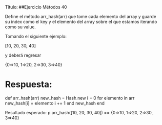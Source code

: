 Título:
##Ejercicio Métodos 40

Define el método arr_hash(arr) que tome cada elemento del array y guarde su index como el key y el elemento del array sobre el que estamos iterando como su value.

Tomando el siguiente ejemplo: 

[10, 20, 30, 40] 

y deberá regresar 

{0=>10, 1=>20, 2=>30, 3=>40}

# Respuesta:
def arr_hash(arr)
    new_hash = Hash.new
    i = 0
    for elemento in arr
        new_hash[i] = elemento
        i += 1
    end
    new_hash
end

Resultado esperado:
p arr_hash([10, 20, 30, 40]) == {0=>10, 1=>20, 2=>30, 3=>40}
